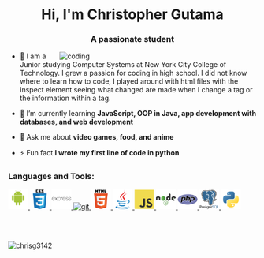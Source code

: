 <h1 align="center">Hi, I'm Christopher Gutama</h1>
<h3 align="center">A passionate student</h3>

<img align = "right" alt="coding" width = "400" src="https://cdn.hashnode.com/res/hashnode/image/upload/v1690034956546/101c1694-7e87-458e-afd5-ab65c48c468e.gif?w=1600&h=840&fit=crop&crop=entropy&auto=format,compress&gif-q=60&format=webm*">

- 🤳 I am a Junior studying Computer Systems at New York City College of Technology. I grew a passion for coding in high school. I did not know where to learn how to code, I played around with html files with the inspect element seeing what changed are made when I change a tag or the information within a tag.

- 🌱 I’m currently learning **JavaScript, OOP in Java, app development with databases, and web development**

- 💬 Ask me about **video games, food, and anime**

- ⚡ Fun fact **I wrote my first line of code in python**

<h3 align="left">Languages and Tools:</h3>
<p align="left"> <a href="https://developer.android.com" target="_blank" rel="noreferrer"> <img src="https://raw.githubusercontent.com/devicons/devicon/master/icons/android/android-original-wordmark.svg" alt="android" width="40" height="40"/> </a> <a href="https://www.w3schools.com/css/" target="_blank" rel="noreferrer"> <img src="https://raw.githubusercontent.com/devicons/devicon/master/icons/css3/css3-original-wordmark.svg" alt="css3" width="40" height="40"/> </a> <a href="https://expressjs.com" target="_blank" rel="noreferrer"> <img src="https://raw.githubusercontent.com/devicons/devicon/master/icons/express/express-original-wordmark.svg" alt="express" width="40" height="40"/> </a> <a href="https://git-scm.com/" target="_blank" rel="noreferrer"> <img src="https://www.vectorlogo.zone/logos/git-scm/git-scm-icon.svg" alt="git" width="40" height="40"/> </a> <a href="https://www.w3.org/html/" target="_blank" rel="noreferrer"> <img src="https://raw.githubusercontent.com/devicons/devicon/master/icons/html5/html5-original-wordmark.svg" alt="html5" width="40" height="40"/> </a> <a href="https://www.java.com" target="_blank" rel="noreferrer"> <img src="https://raw.githubusercontent.com/devicons/devicon/master/icons/java/java-original.svg" alt="java" width="40" height="40"/> </a> <a href="https://developer.mozilla.org/en-US/docs/Web/JavaScript" target="_blank" rel="noreferrer"> <img src="https://raw.githubusercontent.com/devicons/devicon/master/icons/javascript/javascript-original.svg" alt="javascript" width="40" height="40"/> </a> <a href="https://nodejs.org" target="_blank" rel="noreferrer"> <img src="https://raw.githubusercontent.com/devicons/devicon/master/icons/nodejs/nodejs-original-wordmark.svg" alt="nodejs" width="40" height="40"/> </a> <a href="https://www.php.net" target="_blank" rel="noreferrer"> <img src="https://raw.githubusercontent.com/devicons/devicon/master/icons/php/php-original.svg" alt="php" width="40" height="40"/> </a> <a href="https://www.postgresql.org" target="_blank" rel="noreferrer"> <img src="https://raw.githubusercontent.com/devicons/devicon/master/icons/postgresql/postgresql-original-wordmark.svg" alt="postgresql" width="40" height="40"/> </a> <a href="https://www.python.org" target="_blank" rel="noreferrer"> <img src="https://raw.githubusercontent.com/devicons/devicon/master/icons/python/python-original.svg" alt="python" width="40" height="40"/> </a> </p>
<br><br>

<p><img align="left" src="https://github-readme-stats.vercel.app/api/top-langs?username=chrisg3142&show_icons=true&locale=en&layout=compact" alt="chrisg3142" /></p>
<!--
<p>&nbsp;<img align="center" src="https://github-readme-stats.vercel.app/api?username=chrisg3142&show_icons=true&locale=en" alt="chrisg3142" /></p>-->

<!--<p><img align="center" src="https://github-readme-streak-stats.herokuapp.com/?user=chrisg3142&" alt="chrisg3142" /></p>-->

